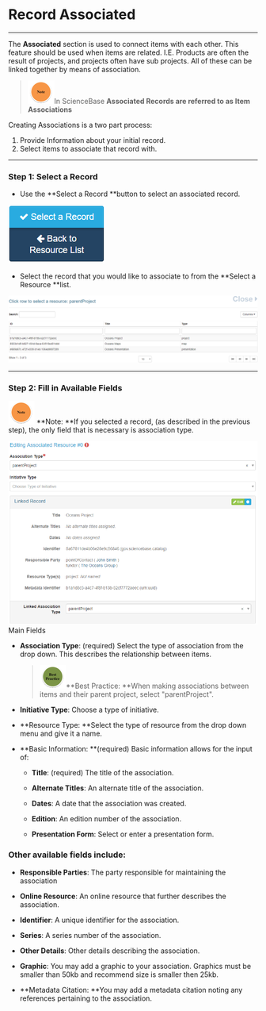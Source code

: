 # Record Associated

---

The **Associated** section is used to connect items with each other. This feature should be used when items are related. I.E. Products are often the result of projects, and projects often have sub projects. All of these can be linked together by means of association.

> ![](/assets/note_small.png)In ScienceBase **Associated Records **are referred to as** Item Associations**

Creating Associations is a two part process:

1. Provide Information about your initial record.
2. Select items to associate that record with.

---

### Step 1: Select a Record

* Use the **Select a Record **button to select an associated record.

![](/assets/select_a_record_button.png)

* Select the record that you would like to associate to from the **Select a Resource **list.

![](/assets/select_a_resource_window.png)

---

### Step 2: Fill in Available Fields

![](/assets/note_small.png) **Note: **If you selected a record, \(as described in the previous step\), the only field that is necessary is association type.

![](/assets/associate.png)Main Fields

* **Association Type**: \(required\) Select the type of association from the drop down. This describes the relationship between items.

  > ![](/assets/best_practice_small.png)**Best Practice: **When making associations between items and their parent project, select "parentProject".

* **Initiative Type**: Choose a type of initiative.

* **Resource Type: **Select the type of resource from the drop down menu and give it a name.

* **Basic Information: **\(required\) Basic information allows for the input of:

  * **Title**: \(required\) The title of the association.

  * **Alternate Titles**: An alternate title of the association.

  * **Dates**: A date that the association was created.

  * **Edition**: An edition number of the association.

  * **Presentation Form**: Select or enter a presentation form.

### **Other available fields include:**

* **Responsible Parties**: The party responsible for maintaining the association

* **Online Resource**: An online resource that further describes the association.

* **Identifier**: A unique identifier for the association.

* **Series**: A series number of the association.

* **Other Details**: Other details describing the association.

* **Graphic**: You may add a graphic to your association. Graphics must be smaller than 50kb  and recommend size is smaller then 25kb.

* **Metadata Citation: **You may add a metadata citation noting any references pertaining to the association.



